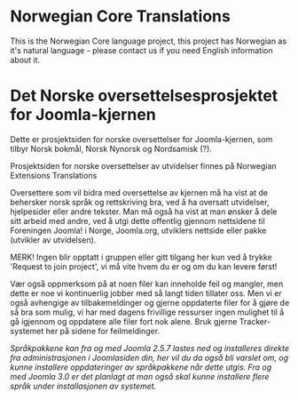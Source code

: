 Norwegian Core Translations
=============

This is the Norwegian Core language project, this project has Norwegian as it's natural language - please contact us if you need English information about it.

Det Norske oversettelsesprosjektet for Joomla-kjernen
======

Dette er prosjektsiden for norske oversettelser for Joomla-kjernen, som tilbyr Norsk bokmål, Norsk Nynorsk og Nordsamisk (?).

Prosjektsiden for norske oversettelser av utvidelser finnes på Norwegian Extensions Translations

Oversettere som vil bidra med oversettelse av kjernen må ha vist at de behersker norsk språk og rettskriving bra, ved å ha oversatt utvidelser, hjelpesider eller andre tekster. Man må også ha vist at man ønsker å dele sitt arbeid med andre, ved å utgi dette offentlig gjennom nettsidene til Foreningen Joomla! i Norge, Joomla.org, utviklers nettside eller pakke (utvikler av utvidelsen).

MERK! Ingen blir opptatt i gruppen eller gitt tilgang her kun ved å trykke 'Request to join project', vi må vite hvem du er og om du kan levere først!

Vær også oppmerksom på at noen filer kan inneholde feil og mangler, men dette er noe vi kontinuerlig jobber med så langt tiden tillater oss. Men vi er også avhengige av tilbakemeldinger og gjerne oppdaterte filer for å gjøre de så bra som mulig, vi har med dagens frivillige ressurser ingen mulighet til å gå igjennom og oppdatere alle filer fort nok alene.
Bruk gjerne Tracker-systemet her på sidene for feilmeldinger.

*Språkpakkene kan fra og med Joomla 2.5.7 lastes ned og installeres direkte fra administrasjonen i Joomlasiden din, her vil du da også bli varslet om, og kunne installere oppdateringer av språkpakkene når dette utgis. Fra og med Joomla 3.0 er det planlagt at man også skal kunne installere flere språk under installasjonen av systemet.*
